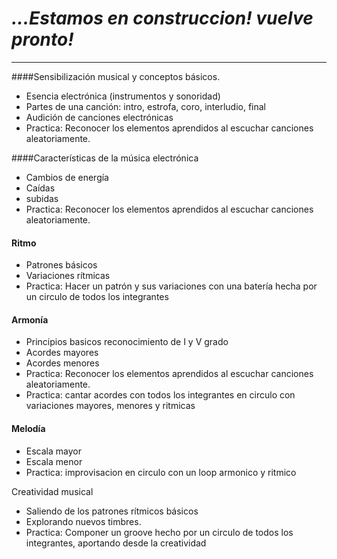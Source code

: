 # *...Estamos en construccion! vuelve pronto!* 
-----------

  
####Sensibilización musical y conceptos básicos.   
* Esencia electrónica (instrumentos y sonoridad)
* Partes de una canción: intro, estrofa, coro, interludio, final
* Audición de canciones electrónicas
* Practica: Reconocer los elementos aprendidos al escuchar canciones aleatoriamente.

####Características de la música electrónica 
* Cambios de energía
* Caídas 
* subidas
* Practica: Reconocer los elementos aprendidos al escuchar canciones aleatoriamente.

#### Ritmo
* Patrones básicos
* Variaciones rítmicas
* Practica: Hacer un patrón y sus variaciones con una batería hecha por un circulo de todos los integrantes

#### Armonía
* Principios basicos reconocimiento de I y V grado
* Acordes mayores
* Acordes menores
* Practica: Reconocer los elementos aprendidos al escuchar canciones aleatoriamente.
* Practica: cantar acordes con todos los integrantes en circulo con variaciones mayores, menores y ritmicas

#### Melodía

* Escala mayor  
* Escala menor  
* Practica: improvisacion en circulo con un loop armonico y ritmico     


Creatividad musical  

* Saliendo de los patrones rítmicos básicos   
* Explorando nuevos timbres.  
* Practica: Componer un groove hecho por un circulo de todos los integrantes, aportando desde la creatividad  








